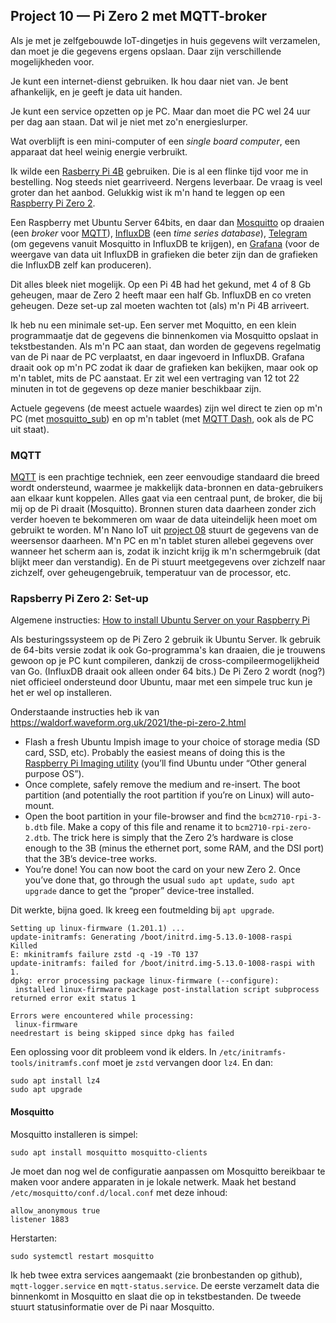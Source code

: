 ## Project 10 — Pi Zero 2 met MQTT-broker

Als je met je zelfgebouwde IoT-dingetjes in huis gegevens wilt
verzamelen, dan moet je die gegevens ergens opslaan. Daar zijn
verschillende mogelijkheden voor.

Je kunt een internet-dienst gebruiken. Ik hou daar niet van. Je bent
afhankelijk, en je geeft je data uit handen.

Je kunt een service opzetten op je PC. Maar dan moet die PC wel 24 uur
per dag aan staan. Dat wil je niet met zo'n energieslurper.

Wat overblijft is een mini-computer of een *single board computer*, een
apparaat dat heel weinig energie verbruikt.

Ik wilde een [Rasberry Pi 4B](https://www.raspberrypi.com/products/raspberry-pi-4-model-b/) gebruiken. Die is al een flinke tijd voor
me in bestelling. Nog steeds niet gearriveerd. Nergens leverbaar. De
vraag is veel groter dan het aanbod. Gelukkig wist ik m'n hand te
leggen op een [Raspberry Pi Zero 2](https://www.raspberrypi.com/products/raspberry-pi-zero-2-w/).

Een Raspberry met Ubuntu Server 64bits, en daar dan [Mosquitto](https://mosquitto.org/) op
draaien (een *broker* voor [MQTT](https://mqtt.org/)), [InfluxDB](https://www.influxdata.com/products/influxdb/) (een *time series database*),
[Telegram](https://www.influxdata.com/time-series-platform/telegraf/) (om gegevens vanuit Mosquitto in InfluxDB te krijgen), en
[Grafana](https://grafana.com/oss/grafana/) (voor de weergave van data uit InfluxDB in grafieken die beter
zijn dan de grafieken die InfluxDB zelf kan produceren).

Dit alles bleek niet mogelijk. Op een Pi 4B had het gekund, met 4 of 8
Gb geheugen, maar de Zero 2 heeft maar een half Gb. InfluxDB en co vreten
geheugen. Deze set-up zal moeten wachten tot (als) m'n Pi 4B
arriveert.

Ik heb nu een minimale set-up. Een server met Moquitto, en een klein
programmaatje dat de gegevens die binnenkomen via Mosquitto opslaat in
tekstbestanden. Als m'n PC aan staat, dan worden de gegevens
regelmatig van de Pi naar de PC verplaatst, en daar ingevoerd in
InfluxDB. Grafana draait ook op m'n PC zodat ik daar de grafieken kan
bekijken, maar ook op m'n tablet, mits de PC aanstaat. Er zit wel een
vertraging van 12 tot 22 minuten in tot de gegevens op deze manier
beschikbaar zijn.

Actuele gegevens (de meest actuele waardes) zijn wel direct te zien op m'n PC
(met [mosquitto_sub](https://mosquitto.org/man/mosquitto_sub-1.html)) en op m'n tablet
(met [MQTT Dash](https://play.google.com/store/apps/details?id=net.routix.mqttdash),
ook als de PC uit staat).

### MQTT

[MQTT](https://mqtt.org/) is een prachtige techniek, een zeer eenvoudige standaard die
breed wordt ondersteund, waarmee je makkelijk data-bronnen en
data-gebruikers aan elkaar kunt koppelen. Alles gaat via een centraal
punt, de broker, die bij mij op de Pi draait (Mosquitto). Bronnen sturen data
daarheen zonder zich verder hoeven te bekommeren om waar de data
uiteindelijk heen moet om gebruikt te worden. M'n Nano IoT uit [project
08](../08-nano-iot/) stuurt de gegevens van de weersensor daarheen. M'n PC en m'n tablet
sturen allebei gegevens over wanneer het scherm aan is, zodat ik
inzicht krijg ik m'n schermgebruik (dat blijkt meer dan verstandig).
En de Pi stuurt meetgegevens over zichzelf naar zichzelf, over
geheugengebruik, temperatuur van de processor, etc.


### Rapsberry Pi Zero 2: Set-up

Algemene instructies: [How to install Ubuntu Server on your Raspberry Pi](https://ubuntu.com/tutorials/how-to-install-ubuntu-on-your-raspberry-pi)

Als besturingssysteem op de Pi Zero 2 gebruik ik Ubuntu Server. Ik
gebruik de 64-bits versie zodat ik ook Go-programma's kan draaien, die
je trouwens gewoon op je PC kunt compileren, dankzij de
cross-compileermogelijkheid van Go.
(InfluxDB draait ook alleen onder 64 bits.) De Pi Zero 2 wordt (nog?)
niet officieel ondersteund door Ubuntu, maar met een simpele
truc kun je het er wel op installeren.

Onderstaande instructies heb ik van https://waldorf.waveform.org.uk/2021/the-pi-zero-2.html

 * Flash a fresh Ubuntu Impish image to your choice of storage media
   (SD card, SSD, etc). Probably the easiest means of doing this is
   the [Raspberry Pi Imaging utility](http://rptl.io/imager) (you’ll find Ubuntu under “Other
   general purpose OS”).
 * Once complete, safely remove the medium and re-insert. The boot
   partition (and potentially the root partition if you’re on Linux)
   will auto-mount.
 * Open the boot partition in your file-browser and find the
   `bcm2710-rpi-3-b.dtb` file. Make a copy of this file and rename it to
   `bcm2710-rpi-zero-2.dtb`. The trick here is simply that the Zero 2’s
   hardware is close enough to the 3B (minus the ethernet port, some
   RAM, and the DSI port) that the 3B’s device-tree works.
 * You’re done! You can now boot the card on your new Zero 2. Once
   you’ve done that, go through the usual `sudo apt update`, `sudo apt
   upgrade` dance to get the “proper” device-tree installed.

Dit werkte, bijna goed. Ik kreeg een foutmelding bij `apt upgrade`.

```
Setting up linux-firmware (1.201.1) ...
update-initramfs: Generating /boot/initrd.img-5.13.0-1008-raspi
Killed
E: mkinitramfs failure zstd -q -19 -T0 137
update-initramfs: failed for /boot/initrd.img-5.13.0-1008-raspi with 1.
dpkg: error processing package linux-firmware (--configure):
 installed linux-firmware package post-installation script subprocess returned error exit status 1

Errors were encountered while processing:
 linux-firmware
needrestart is being skipped since dpkg has failed
```

Een oplossing voor dit probleem vond ik elders. In
`/etc/initramfs-tools/initramfs.conf` moet je `zstd` vervangen door
`lz4`. En dan:

```
sudo apt install lz4
sudo apt upgrade
```

#### Mosquitto

Mosquitto installeren is simpel:

```
sudo apt install mosquitto mosquitto-clients
```

Je moet dan nog wel de configuratie aanpassen om Mosquitto bereikbaar
te maken voor andere apparaten in je lokale netwerk. Maak het bestand
`/etc/mosquitto/conf.d/local.conf` met deze inhoud:

```
allow_anonymous true
listener 1883
```

Herstarten:

```
sudo systemctl restart mosquitto
```

Ik heb twee extra services aangemaakt (zie bronbestanden op github),
`mqtt-logger.service` en `mqtt-status.service`. De eerste verzamelt
data die binnenkomt in Mosquitto en slaat die op in tekstbestanden. De tweede
stuurt statusinformatie over de Pi naar Mosquitto. 
